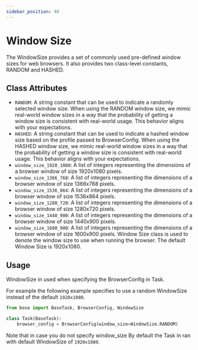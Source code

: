 ```yaml
---
sidebar_position: 40
---
```

# Window Size

The WindowSize provides a set of commonly used pre-defined window sizes for web browsers. It also provides two class-level constants, RANDOM and HASHED.

Class Attributes
----------------

-   `RANDOM`: A string constant that can be used to indicate a randomly selected window size. When using the RANDOM window size, we mimic real-world window sizes in a way that the probability of getting a window size is consistent with real-world usage. This behavior aligns with your expectations.
-   `HASHED`: A string constant that can be used to indicate a hashed window size based on the profile passed to BrowserConfig. When using the HASHED window size, we mimic real-world window sizes in a way that the probability of getting a window size is consistent with real-world usage. This behavior aligns with your expectations.
-   `window_size_1920_1080`: A list of integers representing the dimensions of a browser window of size 1920x1080 pixels.
-   `window_size_1366_768`: A list of integers representing the dimensions of a browser window of size 1366x768 pixels.
-   `window_size_1536_864`: A list of integers representing the dimensions of a browser window of size 1536x864 pixels.
-   `window_size_1280_720`: A list of integers representing the dimensions of a browser window of size 1280x720 pixels.
-   `window_size_1440_900`: A list of integers representing the dimensions of a browser window of size 1440x900 pixels.
-   `window_size_1600_900`: A list of integers representing the dimensions of a browser window of size 1600x900 pixels.
Window Size class is used to denote the window size to use when running the browser. The default Window Size is 1920x1080. 

Usage
-----
WindowSize in used when specifying the BrowserConfig in Task. 

For example the following example specifies to use a random WindowSize instead of the default `1920x1080`.

```python
from bose import BaseTask, BrowserConfig, WindowSize

class Task(BaseTask):
    browser_config = BrowserConfig(window_size=WindowSize.RANDOM)
```

Note that in case you do not specify window_size By default the Task in ran with default WindowSize of `1920x1080`.